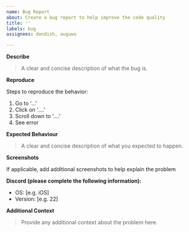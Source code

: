 ```yaml
---
name: Bug Report
about: Create a bug report to help improve the code quality
title: ''
labels: bug
assignees: dondish, auguwu

---
```


**Describe**

> A clear and concise description of what the bug is.

**Reproduce**

Steps to reproduce the behavior:
1. Go to '...'
2. Click on '....'
3. Scroll down to '....'
4. See error

**Expected Behaviour**

> A clear and concise description of what you expected to happen.

**Screenshots**

If applicable, add additional screenshots to help explain the problem

**Discord (please complete the following information):**

- OS: [e.g. iOS]
- Version: [e.g. 22]

**Additional Context**

> Provide any additional context about the problem here.
